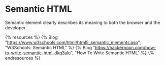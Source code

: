 # Semantic HTML

Semantic element clearly describes its meaning to both the browser and the developer.

{% resources %}
  {% Blog "https://www.w3schools.com/html/html5_semantic_elements.asp", "W3Schools: Semantic HTML" %}
  {% Blog "https://hackernoon.com/how-to-write-semantic-html-dkq3ulo", "How To Write Semantic HTML" %}
{% endresources %}


